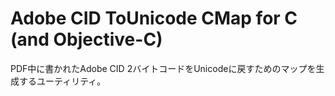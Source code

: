 # Adobe CID ToUnicode CMap for C (and Objective-C)

PDF中に書かれたAdobe CID 2バイトコードをUnicodeに戻すためのマップを生成するユーティリティ。
